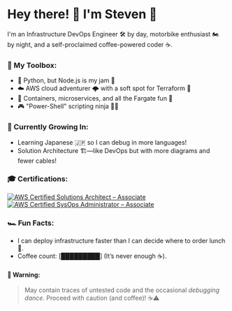 # Hey there! 👋 I'm Steven 🚀

I'm an Infrastructure DevOps Engineer 🛠️ by day, motorbike enthusiast 🏍️ by night, and a self-proclaimed coffee-powered coder ☕.

### 🧰 My Toolbox:
- 🐍 Python, but Node.js is my jam 🍯
- ☁️ AWS cloud adventurer 🌩️ with a soft spot for Terraform 🚜
- 🎯 Containers, microservices, and all the Fargate fun 🌊
- 🎮 "Power-Shell" scripting ninja 🐱‍👤

### 🌱 Currently Growing In:
- Learning Japanese 🇯🇵 so I can debug in more languages!
- Solution Architecture 🏗️—like DevOps but with more diagrams and fewer cables!

### 🎓 Certifications:
[![AWS Certified Solutions Architect – Associate](https://github.com/user-attachments/assets/94e8aa3e-a43c-45e3-be73-98be99ce56da)](https://www.credly.com/badges/4eb2ff08-c6f1-4e1f-911b-27930607e495/public_url)
[![AWS Certified SysOps Administrator – Associate](https://github.com/user-attachments/assets/4d6599c8-1eb3-4b05-8af7-6166e724248b)](https://www.credly.com/badges/18c12936-4f70-408a-8021-691015fd6025/public_url)

### 🏎️ Fun Facts:
- I can deploy infrastructure faster than I can decide where to order lunch 🥡.
- Coffee count: [█████████] (It’s never enough ☕).

#### 🚧 Warning:
> May contain traces of untested code and the occasional _debugging dance_. Proceed with caution (and coffee)! ☕⚠️
